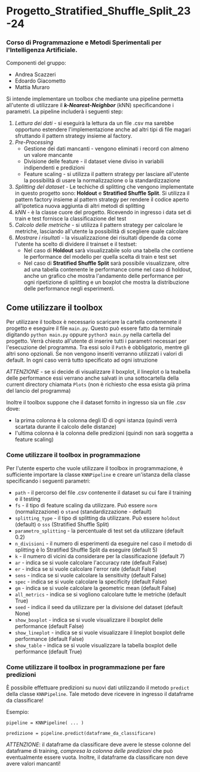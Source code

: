 # Progetto_Stratified_Shuffle_Split_23-24
### Corso di Programmazione e Metodi Sperimentali per l'Intelligenza Artificiale.
Componenti del gruppo:
* Andrea Scazzeri
* Edoardo Giacometto
* Mattia Muraro

Si intende implementare un toolbox che mediante una pipeline permetta all'utente di utilizzare il ***k-Nearest-Neighbor***
(kNN) specificandone i parametri. La pipeline includerà i seguenti step:
1. *Lettura dei dati* - si eseguirà la lettura da un file .csv ma sarebbe opportuno estendere l'implementazione
anche ad altri tipi di file magari sfruttando il pattern strategy insieme al factory.
2. *Pre-Processing*
    + Gestione dei dati mancanti - vengono eliminati i record con almeno un valore mancante
    + Divisione delle feature - il dataset viene diviso in variabili indipendenti e predizioni
    + Feature scaling - si utilizza il pattern strategy per lasciare all'utente la possibilità 
    di usare la normalizzazione o la standardizzazione
3. *Splitting del dataset* - Le techiche di splitting che vengono implementate in questo progetto sono: **Holdout** e **Stratified Shuffle Split**. 
    Si utilizza il pattern factory insieme al pattern strategy per rendere il codice aperto all'ipotetica nuova aggiunta di altri metodi di splitting
4. *kNN* - è la classe cuore del progetto. Ricevendo in ingresso i data set di train e test fornisce la classificazione del test
5. *Calcolo delle metriche* - si utilizza il pattern strategy per calcolare le metriche, lasciando all'utente la possibilità di scegliere quale calcolare
6. *Mostrare i risultati* - la visualizzazione dei risultati dipende da come l'utente ha scelto di dividere il trainset e il testset:
   + Nel caso di **Holdout** sarà visualizzabile solo una tabella che contiene le performance del modello per quella scelta di train e test set
   + Nel caso di **Stratified Shuffle Split** sarà possibile visualizzare, oltre ad una tabella contenente le performance come nel caso di holdout,
    anche un grafico che mostra l'andamento delle performance per ogni ripetizione di splitting e un boxplot che mostra
    la distribuzione delle performance negli esperimenti.

## Come utilizzare il toolbox

Per utilizzare il toolbox è necessario scaricare la cartella contenenete il progetto e eseguire il file `main.py`.
Questo può essere fatto da terminale digitando `python main.py` oppure `python3 main.py` nella cartella del progetto.
Verrà chiesto all'utente di inserire tutti i parametri necessari per l'esecuzione del programma. Tra essi solo il `Path`
è obbligatorio, mentre gli altri sono opzionali. Se non vengono inseriti verranno utilizzati i valori di default. In ogni caso 
verrà tutto specificato ad ogni istruzione


*ATTENZIONE* - se si decide di visualizzare il boxplot, il lineplot o la teabella delle performance essi verrano anche 
salvati in una sottocartella della current directory chiamata `Plots` (non è richiesto che essa esista già prima del lancio del programma)

Inoltre il toolbox suppone che il dataset fornito in ingresso sia un file .csv dove:
* la prima colonna è la colonna degli ID di ogni istanza (quindi verrà scartata durante il calcolo delle distanze) 
* l'ultima colonna è la colonna delle predizioni (quindi non sarà soggetta a feature scaling)


### Come utilizzare il toolbox in programmazione

Per l'utente esperto che vuole utilizzare il toolbox in programmazione, è sufficiente importare la classe `KNNPipeline` 
e creare un'istanza della classe specificando i seguenti parametri:
* `path` - il percorso del file .csv contenente il dataset su cui fare il training e il testing
* `fs` - il tipo di feature scaling da utilizzare. Può essere `norm` (normalizzazione) o `stand` (standardizzazione - default)
* `splitting_type` - il tipo di splitting da utilizzare. Può essere `holdout` (default) o `sss` (Stratified Shuffle Split) 
* `parametro_splitting` - la percentuale di test set da utilizzare (default 0.2)
* `n_divisioni` - il numero di esperimenti da eseguire nel caso il metodo di splitting è lo Stratified Shuffle Split 
da eseguire (default 5)
* `k` - il numero di vicini da considerare per la classificazione (default 7)
* `ar` - indica se si vuole calcolare l'accuracy rate (default False)
* `er` - indica se si vuole calcolare l'error rate (default False)
* `sens` - indica se si vuole calcolare la sensitivity (default False)
* `spec` - indica se si vuole calcolare la specificity (default False)
* `gm` - indica se si vuole calcolare la geometric mean (default False)
* `all_metrics` - indica se si vogliono calcolare tutte le metriche (default True)
* `seed` - indica il seed da utilizzare per la divisione del dataset (default None)
* `show_boxplot` - indica se si vuole visualizzare il boxplot delle performance (default False)
* `show_lineplot` - indica se si vuole visualizzare il lineplot boxplot delle performance (default False)
* `show_table` - indica se si vuole visualizzare la tabella boxplot delle performance (default True)

### Come utilizzare il toolbox in programmazione per fare predizioni

È possibile effettuare predizioni su nuovi dati utilizzando il metodo `predict` della classe `KNNPipeline`. Tale metodo 
deve ricevere in ingresso il dataframe da classificare!

Esempio:

`pipeline = KNNPipeline( ... )`

`predizione = pipeline.predict(dataframe_da_classificare)`

*ATTENZIONE*: il dataframe da classificare deve avere le stesse colonne del dataframe di training, _compresa la colonna delle
predizioni_ che può eventualmente essere vuota. Inoltre, il dataframe da classificare non deve avere valori mancanti!